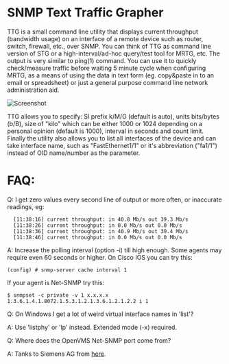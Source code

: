# SNMP Text Traffic Grapher 

TTG is a small command line utility that displays current throughput (bandwidth usage) on an interface of a remote device such as router, switch, firewall, etc., over SNMP. You can think of TTG as command line version of STG or a high-interval/ad-hoc query/test tool for MRTG, etc. The output is very similar to ping(1) command. You can use it to quickly check/measure traffic before waiting 5 minute cycle when configuring MRTG, as a means of using the data in text form (eg. copy&paste in to an email or spreadsheet) or just a general purpose command line network administration aid.

![Screenshot](https://raw.githubusercontent.com/tenox7/ttg/master/screenshot.gif "ttg Screenshot")

TTG allows you to specify: SI prefix k/M/G (default is auto), units bits/bytes (b/B), size of "kilo" which can be either 1000 or 1024 depending on a personal opinion (default is 1000), interval in seconds and count limit. Finally the utility also allows you to list all interfaces of the device and can take interface name, such as "FastEthernet1/1" or it's abbreviation ("fa1/1") instead of OID name/number as the parameter. 

# FAQ:

Q: I get zero values every second line of output or more often, or inaccurate readings, eg:
```
  [11:38:16] current throughput: in 40.8 Mb/s out 39.3 Mb/s
  [11:38:26] current throughput: in 0.0 Mb/s out 0.0 Mb/s
  [11:38:36] current throughput: in 40.9 Mb/s out 39.4 Mb/s
  [11:38:46] current throughput: in 0.0 Mb/s out 0.0 Mb/s
```

A: Increase the polling interval (option -i) till high enough. Some agents may require even 60 seconds or higher. On Cisco IOS you can try this: 
```
(config) # snmp-server cache interval 1
```
If your agent is Net-SNMP try this: 

```
$ snmpset -c private -v 1 x.x.x.x 1.3.6.1.4.1.8072.1.5.3.1.2.1.3.6.1.2.1.2.2 i 1
```

Q: On Windows I get a lot of weird virtual interface names in 'list'?

A: Use 'listphy' or 'lp' instead. Extended mode (-x) required.

Q: Where does the OpenVMS Net-SNMP port come from?

A: Tanks to Siemens AG from [here](https://github.com/tenox7/net-snmp-v501-vms).
